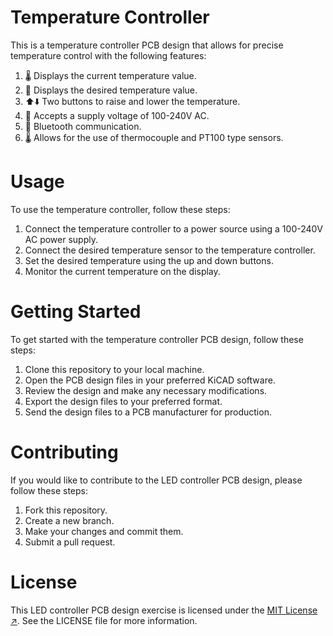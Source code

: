 <h1>Temperature Controller</h1>

This is a temperature controller PCB design that allows for precise temperature control with the following features:

1. 🌡️ Displays the current temperature value.
2. 🎯 Displays the desired temperature value.
3. ⬆️⬇️ Two buttons to raise and lower the temperature.
4. 🔌 Accepts a supply voltage of 100-240V AC.
5. 📶 Bluetooth communication.
6. 🌡️ Allows for the use of thermocouple and PT100 type sensors.


<h1>Usage</h1>

To use the temperature controller, follow these steps:

1. Connect the temperature controller to a power source using a 100-240V AC power supply.
2. Connect the desired temperature sensor to the temperature controller.
3. Set the desired temperature using the up and down buttons.
4. Monitor the current temperature on the display.


<h1>Getting Started</h1>

To get started with the temperature controller PCB design, follow these steps:

1. Clone this repository to your local machine.
2. Open the PCB design files in your preferred KiCAD software.
3. Review the design and make any necessary modifications.
4. Export the design files to your preferred format.
5. Send the design files to a PCB manufacturer for production.


<h1>Contributing</h1>

If you would like to contribute to the LED controller PCB design, please follow these steps:

1. Fork this repository.
2. Create a new branch.
3. Make your changes and commit them.
4. Submit a pull request.

<h1>License</h1>

This LED controller PCB design exercise is licensed under the [MIT License ↗](https://opensource.org/license/mit/). See the LICENSE file for more information.
